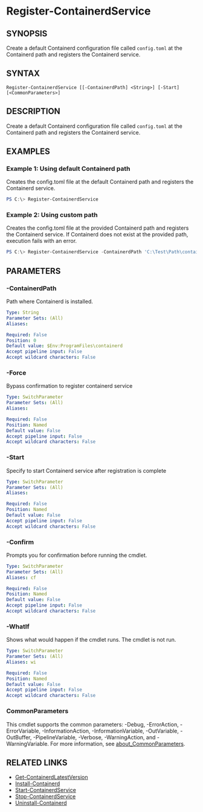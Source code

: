 ﻿---
external help file: Containers-Toolkit-help.xml
Module Name: Containers-Toolkit
online version:
schema: 2.0.0
---

# Register-ContainerdService

## SYNOPSIS

Create a default Containerd configuration file called `config.toml` at the Containerd path and registers the Containerd service.

## SYNTAX

```
Register-ContainerdService [[-ContainerdPath] <String>] [-Start] [<CommonParameters>]
```

## DESCRIPTION

Create a default Containerd configuration file called `config.toml` at the Containerd path and registers the Containerd service.

## EXAMPLES

### Example 1: Using default Containerd path

Creates the config.toml file at the default Containerd path and registers the Containerd service.

```powershell
PS C:\> Register-ContainerdService
```

### Example 2: Using custom path

Creates the config.toml file at the provided Containerd path and registers the Containerd service. If Containerd does not exist at the provided path, execution fails with an error.

```powershell
PS C:\> Register-ContainerdService -ContainerdPath 'C:\Test\Path\containerd'
```

## PARAMETERS

### -ContainerdPath

Path where Containerd is installed.

```yaml
Type: String
Parameter Sets: (All)
Aliases:

Required: False
Position: 0
Default value: $Env:ProgramFiles\containerd
Accept pipeline input: False
Accept wildcard characters: False
```

### -Force

Bypass confirmation to register containerd service

```yaml
Type: SwitchParameter
Parameter Sets: (All)
Aliases:

Required: False
Position: Named
Default value: False
Accept pipeline input: False
Accept wildcard characters: False
```

### -Start

Specify to start Containerd service after registration is complete

```yaml
Type: SwitchParameter
Parameter Sets: (All)
Aliases:

Required: False
Position: Named
Default value: False
Accept pipeline input: False
Accept wildcard characters: False
```

### -Confirm

Prompts you for confirmation before running the cmdlet.

```yaml
Type: SwitchParameter
Parameter Sets: (All)
Aliases: cf

Required: False
Position: Named
Default value: False
Accept pipeline input: False
Accept wildcard characters: False
```

### -WhatIf

Shows what would happen if the cmdlet runs.
The cmdlet is not run.

```yaml
Type: SwitchParameter
Parameter Sets: (All)
Aliases: wi

Required: False
Position: Named
Default value: False
Accept pipeline input: False
Accept wildcard characters: False
```

### CommonParameters

This cmdlet supports the common parameters: -Debug, -ErrorAction, -ErrorVariable, -InformationAction, -InformationVariable, -OutVariable, -OutBuffer, -PipelineVariable, -Verbose, -WarningAction, and -WarningVariable. For more information, see [about_CommonParameters](http://go.microsoft.com/fwlink/?LinkID=113216).

## RELATED LINKS

- [Get-ContainerdLatestVersion](Get-ContainerdLatestVersion.md)
- [Install-Containerd](Install-Containerd.md)
- [Start-ContainerdService](Start-ContainerdService.md)
- [Stop-ContainerdService](Stop-ContainerdService.md)
- [Uninstall-Containerd](Uninstall-Containerd.md)
